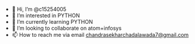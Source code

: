 - 👋 Hi, I’m @c15254005
- 👀 I’m interested in PYTHON
- 🌱 I’m currently learning PYTHON
- 💞️ I’m looking to collaborate on atom+infosys
- 📫 How to reach me via email chandrasekharchadalawada7@gmail.com

<!---
c15254005/c15254005 is a ✨ special ✨ repository because its `README.md` (this file) appears on your GitHub profile.
You can click the Preview link to take a look at your changes.
--->
